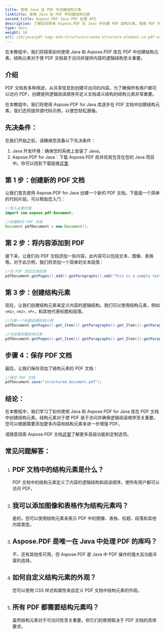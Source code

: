 ```yaml
---
title: 使用 Java 在 PDF 中创建结构元素
linktitle: 使用 Java 在 PDF 中创建结构元素
second_title: Aspose.PDF Java PDF 处理 API
description: 了解如何使用 Aspose.PDF 在 Java 中创建 PDF 结构元素。增强 PDF 的可访问性和逻辑内容流。
type: docs
weight: 10
url: /zh/java/pdf-tags-and-structure/create-structure-element-in-pdf-using-java/
---
```

在本教程中，我们将探索如何使用 Java 和 Aspose.PDF 库在 PDF 中创建结构元素。结构元素对于使 PDF 文档易于访问并提供内容的逻辑结构至关重要。

## 介绍

PDF 文档有多种用途，从共享信息到创建可访问的内容。为了确保所有用户都可以访问 PDF，创建提供逻辑阅读顺序并定义文档语义结构的结构元素非常重要。

在本教程中，我们将使用 Aspose.PDF for Java 库逐步在 PDF 文档中创建结构元素。我们还将提供源代码示例，以便您轻松遵循。

## 先决条件：
在我们开始之前，请确保您具备以下先决条件：

1. Java 开发环境：确保您的系统上安装了 Java。
2.  Aspose.PDF for Java：下载 Aspose.PDF 库并将其包含在您的 Java 项目中。你可以找到下载链接[这里](https://releases.aspose.com/pdf/java/).

## 第 1 步：创建新的 PDF 文档
让我们首先使用 Aspose.PDF for Java 创建一个新的 PDF 文档。下面是一个简单的代码片段，可以帮助您入门：

```java
//导入必要的类
import com.aspose.pdf.Document;

//创建新的 PDF 文档
Document pdfDocument = new Document();
```

## 第 2 步：将内容添加到 PDF
接下来，让我们向 PDF 文档添加一些内容。此内容可以包括文本、图像、表格等。对于此示例，我们将添加一个简单的文本段落：

```java
//向 PDF 添加文本段落
pdfDocument.getPages().add().getParagraphs().add("This is a sample text paragraph.");
```

## 第 3 步：创建结构元素
现在，让我们创建结构元素来定义内容的逻辑结构。我们可以使用结构元素，例如`<H1>`, `<H2>`, `<P>`，和其他代表标题和段落。

```java
//为第一个标题创建结构元素
pdfDocument.getPages().get_Item(1).getParagraphs().get_Item(1).getParagraphInfo().setStructureElementName("H1");

//为段落创建结构元素
pdfDocument.getPages().get_Item(1).getParagraphs().get_Item(2).getParagraphInfo().setStructureElementName("P");
```

## 步骤 4：保存 PDF 文档
最后，让我们保存添加了结构元素的 PDF 文档：

```java
//保存 PDF 文档
pdfDocument.save("structured_document.pdf");
```

## 结论：
在本教程中，我们学习了如何使用 Java 和 Aspose.PDF for Java 库在 PDF 文档中创建结构元素。结构元素对于使 PDF 易于访问并确保逻辑阅读顺序至关重要。您可以根据需要添加更多内容和结构元素来进一步增强 PDF。

请随意探索 Aspose.PDF 文档[这里](https://reference.aspose.com/pdf/java/)了解更多高级功能和定制选项。

## 常见问题解答：

1. ## PDF 文档中的结构元素是什么？
   PDF 文档中的结构元素定义了内容的逻辑结构和阅读顺序，使所有用户都可以访问 PDF。

2. ## 我可以添加图像和表格作为结构元素吗？
   是的，您可以使用结构元素来表示 PDF 中的图像、表格、标题、段落和其他内容类型。

3. ## Aspose.PDF 是唯一在 Java 中处理 PDF 的库吗？
   不，还有其他库可用，但 Aspose.PDF 是 Java 中 PDF 操作的强大且功能丰富的选择。

4. ## 如何自定义结构元素的外观？
   您可以使用 CSS 样式和属性来自定义 PDF 文档中结构元素的外观。

5. ## 所有 PDF 都需要结构元素吗？
   虽然结构元素对于可访问性至关重要，但它们的使用取决于 PDF 文档的具体要求。